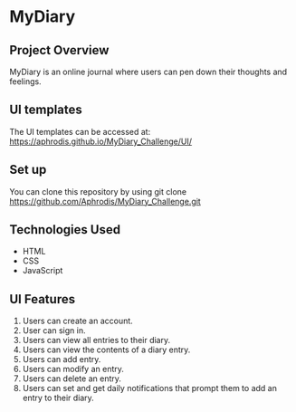 # MyDiary

## Project Overview

MyDiary is an online journal where users can pen down their thoughts and feelings.

## UI templates

The UI templates can be accessed at: https://aphrodis.github.io/MyDiary_Challenge/UI/ 

## Set up

You can clone this repository by using git clone https://github.com/Aphrodis/MyDiary_Challenge.git

## Technologies Used

* HTML
* CSS
* JavaScript

## UI Features

1. Users can create an account.
2. User can sign in.
3. Users can view all entries to their diary.
4. Users can view the contents of a diary entry.
5. Users can add entry.
6. Users can modify an entry.
7. Users can delete an entry.
8. Users can set and get daily notifications that prompt them to add an entry to their diary.


